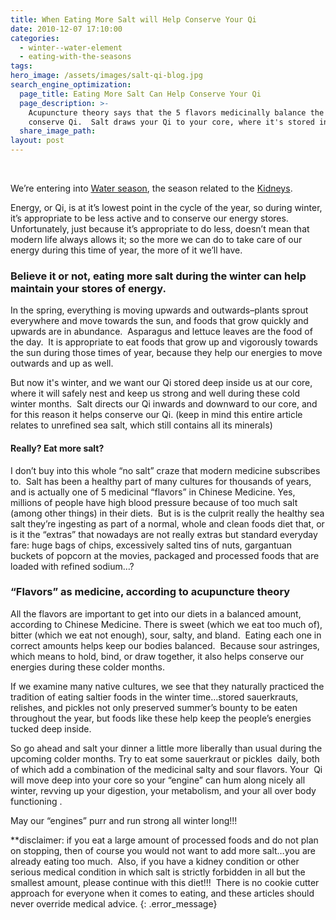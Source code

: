 ```yaml
---
title: When Eating More Salt will Help Conserve Your Qi
date: 2010-12-07 17:10:00
categories:
  - winter--water-element
  - eating-with-the-seasons
tags:
hero_image: /assets/images/salt-qi-blog.jpg
search_engine_optimization:
  page_title: Eating More Salt Can Help Conserve Your Qi
  page_description: >-
    Acupuncture theory says that the 5 flavors medicinally balance the body and
    conserve Qi.  Salt draws your Qi to your core, where it's stored in winter.
  share_image_path:
layout: post
---
```


<div id="attachment_945" style="width: 129px" class="wp-caption alignleft">&nbsp;</div>

We’re entering into [Water season](http://www.wisdomwaysacupuncture.com/2018/01/12/the-depths-of-water-will-keep-you-balanced-this-winter/), the season related to the [Kidneys](http://www.wisdomwaysacupuncture.com/2017/12/29/is-your-jing-depleted/).&nbsp;

Energy, or Qi, is at it’s lowest point in the cycle of the year, so during winter, it’s appropriate to be less active and to conserve our energy stores. Unfortunately, just because it’s appropriate to do less, doesn’t mean that modern life always allows it; so the more we can do to take care of our energy during this time of year, the more of it we’ll have.

### Believe it or not, eating more salt during the winter can help maintain your stores of energy.

In the spring, everything is moving upwards and outwards–plants sprout everywhere and move towards the sun, and foods that grow quickly and upwards are in abundance.&nbsp; Asparagus and lettuce leaves are the food of the day.&nbsp; It is appropriate to eat foods that grow up and vigorously towards the sun during those times of year, because they help our energies to move outwards and up as well.

But now it's winter, and we want our Qi stored deep inside us at our core, where it will safely nest and keep us strong and well during these cold winter months.&nbsp; Salt directs our Qi inwards and downward to our core, and for this reason it helps conserve our Qi. (keep in mind this entire article relates to unrefined sea salt, which still contains all its minerals)

#### Really? Eat more salt?

I don’t buy into this whole “no salt” craze that modern medicine subscribes to.&nbsp; Salt has been a healthy part of many cultures for thousands of years, and is actually one of 5 medicinal “flavors” in Chinese Medicine. Yes, millions of people have high blood pressure because of too much salt (among other things) in their diets.&nbsp; But is is the culprit really the healthy sea salt they’re ingesting as part of a normal, whole and clean foods diet that, or is it the “extras” that nowadays are not really extras but standard everyday fare: huge bags of chips, excessively salted tins of nuts, gargantuan buckets of popcorn at the movies, packaged and processed foods that are loaded with refined sodium…?

### “Flavors” as medicine, according to acupuncture theory

All the flavors are important to get into our diets in a balanced amount, according to Chinese Medicine. There is sweet (which we eat too much of), bitter (which we eat not enough), sour, salty, and bland.&nbsp; Eating each one in correct amounts helps keep our bodies balanced.&nbsp; Because sour astringes, which means to hold, bind, or draw together, it also helps conserve our energies during these colder months.

If we examine many native cultures, we see that they naturally practiced the tradition of eating saltier foods in the winter time…stored sauerkrauts, relishes, and pickles not only preserved summer’s bounty to be eaten throughout the year, but foods like these help keep the people’s energies tucked deep inside.

So go ahead and salt your dinner a little more liberally than usual during the upcoming colder months. Try to eat some sauerkraut or pickles&nbsp; daily, both of which add a combination of the medicinal salty and sour flavors. Your&nbsp; Qi will move deep into your core so your “engine” can hum along nicely all winter, revving up your digestion, your metabolism, and your all over body functioning .

May our “engines” purr and run strong all winter long!!!

\*\*disclaimer: if you eat a large amount of processed foods and do not plan on stopping, then of course you would not want to add more salt…you are already eating too much.&nbsp; Also, if you have a kidney condition or other serious medical condition in which salt is strictly forbidden in all but the smallest amount, please continue with this diet!!!&nbsp; There is no cookie cutter approach for everyone when it comes to eating, and these articles should never override medical advice.
{: .error_message}